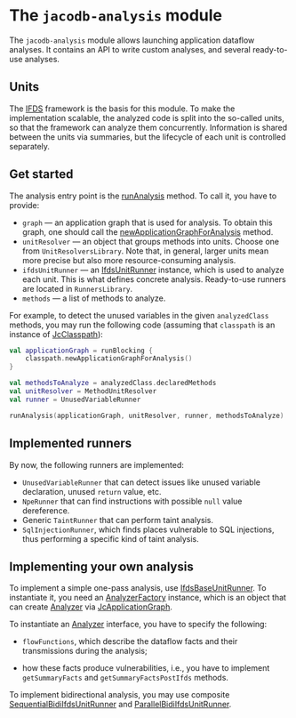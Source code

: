 # The `jacodb-analysis` module

The `jacodb-analysis` module allows launching application dataflow analyses.
It contains an API to write custom analyses, and several ready-to-use analyses.

## Units

The [IFDS](https://dx.doi.org/10.1145/199448.199462) framework is the basis for this module.
To make the implementation scalable, the analyzed code is split into the so-called units, so that the framework 
can analyze them concurrently.
Information is shared between the units via summaries, but the lifecycle of each unit is controlled
separately.

## Get started

The analysis entry point is the [runAnalysis] method. To call it, you have to provide:
* `graph` — an application graph that is used for analysis. To obtain this graph, one should call the [newApplicationGraphForAnalysis] method.
* `unitResolver` — an object that groups methods into units. Choose one from `UnitResolversLibrary`.
Note that, in general, larger units mean more precise but also more resource-consuming analysis.
* `ifdsUnitRunner` — an [IfdsUnitRunner] instance, which is used to analyze each unit. This is what defines concrete analysis.
  Ready-to-use runners are located in `RunnersLibrary`.
* `methods` — a list of methods to analyze.

For example, to detect the unused variables in the given `analyzedClass` methods, you may run the following code
(assuming that `classpath` is an instance of [JcClasspath]):

```kotlin
val applicationGraph = runBlocking { 
    classpath.newApplicationGraphForAnalysis()
}

val methodsToAnalyze = analyzedClass.declaredMethods
val unitResolver = MethodUnitResolver
val runner = UnusedVariableRunner

runAnalysis(applicationGraph, unitResolver, runner, methodsToAnalyze)
```

## Implemented runners

By now, the following runners are implemented:
* `UnusedVariableRunner` that can detect issues like unused variable declaration, unused `return` value, etc.
* `NpeRunner` that can find instructions with possible `null` value dereference.
* Generic `TaintRunner` that can perform taint analysis.
* `SqlInjectionRunner`, which finds places vulnerable to SQL injections, thus performing a specific kind of taint 
  analysis.

## Implementing your own analysis

To implement a simple one-pass analysis, use [IfdsBaseUnitRunner].
To instantiate it, you need an [AnalyzerFactory] instance, which is an object that can create [Analyzer] via
[JcApplicationGraph].

To instantiate an [Analyzer] interface, you have to specify the following:

* `flowFunctions`, which describe the dataflow facts and their transmissions during the analysis;

* how these facts produce vulnerabilities, i.e., you have to implement `getSummaryFacts` and 
  `getSummaryFactsPostIfds` methods.

To implement bidirectional analysis, you may use composite [SequentialBidiIfdsUnitRunner] and [ParallelBidiIfdsUnitRunner].

<!--- MODULE jacodb-analysis -->
<!--- INDEX org.jacodb.analysis -->

[runAnalysis]: https://jacodb.org/docs/jacodb-analysis/org.jacodb.analysis/run-analysis.html
[newApplicationGraphForAnalysis]: https://jacodb.org/docs/jacodb-analysis/org.jacodb.analysis.graph/new-application-graph-for-analysis.html
[IfdsUnitRunner]: https://jacodb.org/docs/jacodb-analysis/org.jacodb.analysis.engine/-ifds-unit-runner/index.html
[JcClasspath]: https://jacodb.org/docs/jacodb-api/org.jacodb.api/-jc-classpath/index.html
[IfdsBaseUnitRunner]: https://jacodb.org/docs/jacodb-analysis/org.jacodb.analysis.engine/-ifds-base-unit-runner/index.html
[AnalyzerFactory]: https://jacodb.org/docs/jacodb-analysis/org.jacodb.analysis.engine/-analyzer-factory/index.html
[Analyzer]: https://jacodb.org/docs/jacodb-analysis/org.jacodb.analysis.engine/-analyzer/index.html
[JcApplicationGraph]: https://jacodb.org/docs/jacodb-api/org.jacodb.api.analysis/-jc-application-graph/index.html
[SequentialBidiIfdsUnitRunner]: https://jacodb.org/docs/jacodb-analysis/org.jacodb.analysis.engine/-sequential-bidi-ifds-unit-runner/index.html
[ParallelBidiIfdsUnitRunner]: https://jacodb.org/docs/jacodb-analysis/org.jacodb.analysis.engine/-parallel-bidi-ifds-unit-runner/index.html